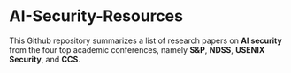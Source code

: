 # AI-Security-Resources

This Github repository summarizes a list of research papers on **AI security** from the four top academic conferences, namely **S&P**, **NDSS**, **USENIX Security**, and **CCS**.
